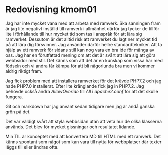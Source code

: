 ---
---
Redovisning kmom01
=========================

Jag har inte mycket vana med att arbeta med ramverk. Ska sanningen fram är jag
lite negativt inställd till ramverk i allmänhet därför jag tycker de tillför lite
i förhållande till hur mycket tid som tas i anspråk för att lära sig ramverket.
Dessutom är det alltid risk att ramverket du lagt ner mycket tid på att lära dig
försvinner. Jag använder därför hellre standardtekniker.
Att ta hjälp av ett ramverk för sidans still kan nog vara en
bra ide för många av oss. Jag har en förutfattad mening om att det är svårt att
lära sig att göra webbsidor med stil. Det känns som att det är en kunskap som
vissa har med födseln och vi andra får kämpa för att bli någorlunda bra men vi
kommer aldrig riktigt fram.

Jag fick problem med att installera ramverket för det krävde PHP7.2 och jag hade
PHP7.0 installerat. Efter lite krånglande fick jag in PHP7.2.
Jag behövde också ändra *AllowOveride* till *All* i *apache2.conf* för att det skulle
fungera.

Git och markdown har jag använt sedan tidigare men jag är ändå ganska grön på det.

Det var väldigt svårt att styla webbsidan utan att veta hur de olika klasserna
används. Det blev för mycket gissningar och resultatet lidande.

Min TIL är konceptet med att konvertera MD till HTML med ett ramverk. Det känns
spontant som något som kan vara till nytta för webbplatser där texter läggs till
eller ändras ofta.
